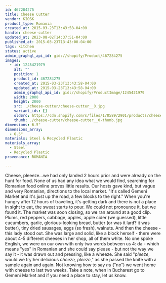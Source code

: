 ```yaml
---
id: 467284275
title: Cheese Cutter
vendor: KIOSK
product_type: Romania
created_at: 2015-03-23T13:43:58-04:00
handle: cheese-cutter
updated_at: 2023-08-02T14:37:51-04:00
published_at: 2015-03-23T13:43:00-04:00
tags: kitchen
status: active
admin_graphql_api_id: gid://shopify/Product/467284275
images:
  - id: 1245421979
    alt: ""
    position: 1
    product_id: 467284275
    created_at: 2015-03-23T13:43:58-04:00
    updated_at: 2015-03-23T13:43:58-04:00
    admin_graphql_api_id: gid://shopify/ProductImage/1245421979
    width: 2000
    height: 2000
    src: ./cheese-cutter/cheese-cutter__0.jpg
    variant_ids: []
    oldSrc: https://cdn.shopify.com/s/files/1/0589/2901/products/cheese_cutter.jpeg?v=1427132638
    thumb: ./cheese-cutter/cheese-cutter__0-thumb.jpg
dimensions: 6.5"
dimensions_array:
  - 6.5"
materials: Steel & Recycled Plastic
materials_array:
  - Steel
  - Recycled Plastic
provenance: ROMANIA

---
```


Cheese, pleeeze...we had only landed 2 hours prior and were already on the hunt for food. None of us had any idea what we would find, searching for Romanian food online proves little results. Our hosts gave kind, but vague and very Romanian, directions to the local market. "It's called Gemeni Market and it's just up the road, a few blocks to the right." When you're hungry after 12 hours of traveling, it's getting dark and there is not a place in sight to eat, the sweat starts to pour. We could not pronounce it, but we found it. The market was soon closing, so we ran around at a good clip. Plums, red peppers, cabbage, apples, apple cider (we guessed), little cucumbers, garlic, glorious-looking bread, butter (or was it lard? it was butter), tiny dried sausages, eggs (so fresh), walnuts. And then the cheese - this lady stood out. She was large and solid, like a block herself - there were about 4-5 different cheeses in her shop, all of them white. No one spoke English, we were on our own with only two words between us 4: da - which means "yes" in Romanian and she could say please - but not the way we say it - it was drawn out and pressing, like a wheeze. She said "_pleeze_, would we try her delicious _cheeze, pleeze_," as she passed the knife with a sample again and again. Not knowing how to say _nu_ ("no") we went home with cheese to last two weeks. Take a note, when in Bucharest go to Gemeni Market and if you need a place to stay, let us know.